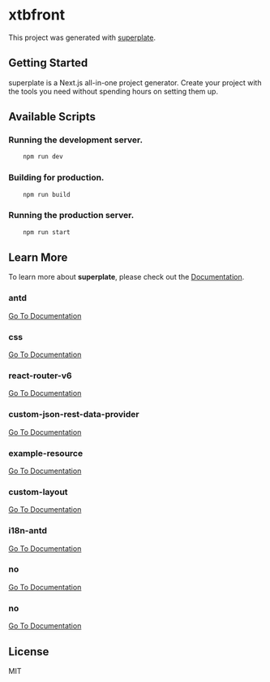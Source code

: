 # xtbfront


This project was generated with [superplate](https://github.com/pankod/superplate).

## Getting Started

superplate is a Next.js all-in-one project generator. Create your project with the tools you need without spending hours on setting them up.

## Available Scripts

### Running the development server.

```bash
    npm run dev
```

### Building for production.

```bash
    npm run build
```

### Running the production server.

```bash
    npm run start
```

## Learn More

To learn more about **superplate**, please check out the [Documentation](https://github.com/pankod/superplate).


### **antd**



[Go To Documentation]()


### **css**



[Go To Documentation]()


### **react-router-v6**



[Go To Documentation]()


### **custom-json-rest-data-provider**



[Go To Documentation]()


### **example-resource**



[Go To Documentation]()


### **custom-layout**



[Go To Documentation]()


### **i18n-antd**



[Go To Documentation]()


### **no**



[Go To Documentation]()


### **no**



[Go To Documentation]()



## License

MIT
